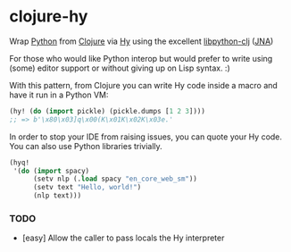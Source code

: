 # clojure-hy
Wrap [Python](https://python.org) from [Clojure](https://clojure.org) via [Hy](http://hylang.org) using the excellent [libpython-clj](https://github.com/cnuernber/libpython-clj) ([JNA](https://github.com/java-native-access/jna))

For those who would like Python interop but would prefer to write using (some) editor support or without giving up on Lisp syntax. :)

With this pattern, from Clojure you can write Hy code inside a macro and have it run in a Python VM:

```clojure
(hy! (do (import pickle) (pickle.dumps [1 2 3])))
;; => b'\x80\x03]q\x00(K\x01K\x02K\x03e.'
```

In order to stop your IDE from raising issues, you can quote your Hy code. You can also use Python libraries trivially.

```clojure
(hyq!
 '(do (import spacy)
      (setv nlp (.load spacy "en_core_web_sm"))
      (setv text "Hello, world!")
      (nlp text)))
```

### TODO

- [easy] Allow the caller to pass locals the Hy interpreter
